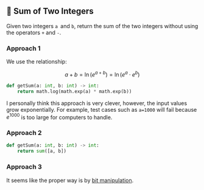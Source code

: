 ## :book: Sum of Two Integers
Given two integers `a `and `b`, return the sum of the two integers without using the operators `+` and `-`.

### Approach 1
We use the relationship:

$$
a+b=\ln(e^{a+b})=\ln(e^a\cdot e^b)
$$

```python
def getSum(a: int, b: int) -> int:
    return math.log(math.exp(a) * math.exp(b))
```

I personally think this approach is very clever, however, the input values grow exponentially. For example, test cases such as `a=1000` will fail because $e^{1000}$ is too large for computers to handle.

### Approach 2
```python
def getSum(a: int, b: int) -> int:
    return sum([a, b])
```

### Approach 3
It seems like the proper way is by [bit manipulation](https://leetcode.com/problems/sum-of-two-integers/solutions/84278/a-summary-how-to-use-bit-manipulation-to-solve-problems-easily-and-efficiently).
